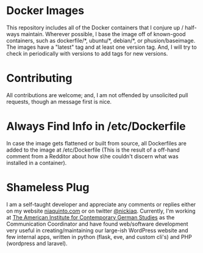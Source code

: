# Docker Images

This repository includes all of the Docker containers that I conjure up / half-ways maintain. Wherever possible, I base the image off of known-good containers, such as dockerfile/\*, ubuntu/\*, debian/\*, or phusion/baseimage. The images have a "latest" tag and at least one version tag. And, I will try to check in periodically with versions to add tags for new versions.

# Contributing

All contributions are welcome; and, I am not offended by unsolicited pull requests, though an message first is nice.

# Always Find Info in /etc/Dockerfile

In case the image gets flattened or built from source, all Dockerfiles are added to the image at /etc/Dockerfile (This is the result of a off-hand comment from a Redditor about how s\he couldn't discern what was installed in a container).

# Shameless Plug

I am a self-taught developer and appreciate any comments or replies either on my website [niaquinto.com](http://niaquinto.com) or on twitter [@nickiaq](http://twitter.com/nickiaq). Currently, I'm working at [The American Institute for Contemporary German Studies](http://aicgs.org) as the Communication Coordinator and have found web/software development very useful in creating/maintaining our large-ish WordPress website and few internal apps, written in python (flask, eve, and custom cli's) and PHP (wordpress and laravel).
